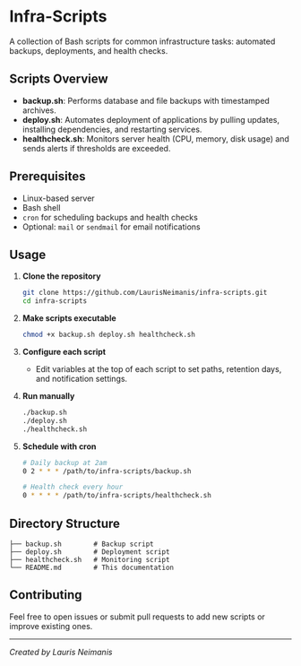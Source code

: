 # Infra-Scripts

A collection of Bash scripts for common infrastructure tasks: automated backups, deployments, and health checks.

## Scripts Overview

- **backup.sh**: Performs database and file backups with timestamped archives.
- **deploy.sh**: Automates deployment of applications by pulling updates, installing dependencies, and restarting services.
- **healthcheck.sh**: Monitors server health (CPU, memory, disk usage) and sends alerts if thresholds are exceeded.

## Prerequisites

- Linux-based server
- Bash shell
- `cron` for scheduling backups and health checks
- Optional: `mail` or `sendmail` for email notifications

## Usage

1. **Clone the repository**
   ```bash
   git clone https://github.com/LaurisNeimanis/infra-scripts.git
   cd infra-scripts
   ```

2. **Make scripts executable**
   ```bash
   chmod +x backup.sh deploy.sh healthcheck.sh
   ```

3. **Configure each script**
   - Edit variables at the top of each script to set paths, retention days, and notification settings.

4. **Run manually**
   ```bash
   ./backup.sh
   ./deploy.sh
   ./healthcheck.sh
   ```

5. **Schedule with cron**
   ```bash
   # Daily backup at 2am
   0 2 * * * /path/to/infra-scripts/backup.sh

   # Health check every hour
   0 * * * * /path/to/infra-scripts/healthcheck.sh
   ```

## Directory Structure

```
├── backup.sh        # Backup script
├── deploy.sh        # Deployment script
├── healthcheck.sh   # Monitoring script
└── README.md        # This documentation
```

## Contributing

Feel free to open issues or submit pull requests to add new scripts or improve existing ones.

---

*Created by Lauris Neimanis*

